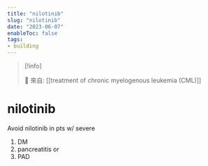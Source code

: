 ```yaml
---
title: "nilotinib"
slug: "nilotinib"
date: "2023-06-07"
enableToc: false
tags:
- building
---
```


> [!info]
>
> 🌱 來自: [[treatment of chronic myelogenous leukemia (CML)]]

# nilotinib

Avoid nilotinib in pts w/ severe

1. DM
2. pancreatitis or
3. PAD
